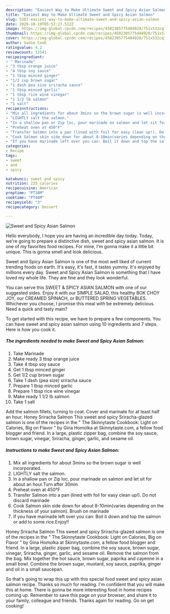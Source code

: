 ```yaml
---
description: "Easiest Way to Make Ultimate Sweet and Spicy Asian Salmon"
title: "Easiest Way to Make Ultimate Sweet and Spicy Asian Salmon"
slug: 5287-easiest-way-to-make-ultimate-sweet-and-spicy-asian-salmon
date: 2020-10-19T05:52:27.512Z
image: https://img-global.cpcdn.com/recipes/4582305775484928/751x532cq70/sweet-and-spicy-asian-salmon-recipe-main-photo.jpg
thumbnail: https://img-global.cpcdn.com/recipes/4582305775484928/751x532cq70/sweet-and-spicy-asian-salmon-recipe-main-photo.jpg
cover: https://img-global.cpcdn.com/recipes/4582305775484928/751x532cq70/sweet-and-spicy-asian-salmon-recipe-main-photo.jpg
author: Sadie Cook
ratingvalue: 4.2
reviewcount: 12541
recipeingredient:
- " Marinade"
- "3 tbsp orange juice"
- "4 tbsp soy sauce"
- "1 tbsp minced ginger"
- "1/2 cup brown sugar"
- "1 dash pea size sriracha sauce"
- "1 tbsp minced garlic"
- "1 tbsp rice wine vinegar"
- "1 1/2 lb salmon"
- "1 salt"
recipeinstructions:
- "Mix all ingredients for about 3mins so the brown sugar is well incorporated."
- "LIGHTLY salt the salmon."
- "In a shallow pan or Zip loc, pour marinade on salmon and let sit for about an hour.Turn after 30min"
- "Preheat oven at 450°F"
- "Transfer Salmon into a pan (lined with foil for easy clean up!). Do not discard marinade"
- "Cook Salmon skin side down for about 8-10min(varies depending on the thickness of your salmon). Brush on marinade"
- "If you have marinade left over you can: Boil it down and top the salmon or add to some rice.Enjoy!!"
categories:
- Recipe
tags:
- sweet
- and
- spicy

katakunci: sweet and spicy 
nutrition: 225 calories
recipecuisine: American
preptime: "PT38M"
cooktime: "PT46M"
recipeyield: "3"
recipecategory: Dessert

---
```



![Sweet and Spicy Asian Salmon](https://img-global.cpcdn.com/recipes/4582305775484928/751x532cq70/sweet-and-spicy-asian-salmon-recipe-main-photo.jpg)

Hello everybody, I hope you are having an incredible day today. Today, we're going to prepare a distinctive dish, sweet and spicy asian salmon. It is one of my favorites food recipes. For mine, I'm gonna make it a little bit unique. This is gonna smell and look delicious.

Sweet and Spicy Asian Salmon is one of the most well liked of current trending foods on earth. It's easy, it's fast, it tastes yummy. It's enjoyed by millions every day. Sweet and Spicy Asian Salmon is something that I have loved my whole life. They are fine and they look wonderful.

You can serve this SWEET &amp; SPICY ASIAN SALMON with one of our suggested sides. Enjoy it with our SIMPLE SALAD, this healthy BOK CHOY JOY, our CREAMED SPINACH, or BUTTERED SPRING VEGETABLES. Whichever you choose, I promise this meal with be extremely delicious. Need a quick and tasty main?


To get started with this recipe, we have to prepare a few components. You can have sweet and spicy asian salmon using 10 ingredients and 7 steps. Here is how you cook it.

<!--inarticleads1-->

##### The ingredients needed to make Sweet and Spicy Asian Salmon:

1. Take  Marinade
1. Make ready 3 tbsp orange juice
1. Take 4 tbsp soy sauce
1. Get 1 tbsp minced ginger
1. Get 1/2 cup brown sugar
1. Take 1 dash (pea size) sriracha sauce
1. Prepare 1 tbsp minced garlic
1. Prepare 1 tbsp rice wine vinegar
1. Make ready 1 1/2 lb salmon
1. Take 1 salt


Add the salmon fillets, turning to coat. Cover and marinate for at least half an hour. Honey Sriracha Salmon This sweet and spicy Sriracha-glazed salmon is one of the recipes in the &#34; The Skinnytaste Cookbook: Light on Calories, Big on Flavor &#34; by Gina Homolka at Skinnytaste.com, a fellow food blogger and friend. In a large, plastic zipper bag, combine the soy sauce, brown sugar, vinegar, Sriracha, ginger, garlic, and sesame oil. 

<!--inarticleads2-->

##### Instructions to make Sweet and Spicy Asian Salmon:

1. Mix all ingredients for about 3mins so the brown sugar is well incorporated.
1. LIGHTLY salt the salmon.
1. In a shallow pan or Zip loc, pour marinade on salmon and let sit for about an hour.Turn after 30min
1. Preheat oven at 450°F
1. Transfer Salmon into a pan (lined with foil for easy clean up!). Do not discard marinade
1. Cook Salmon skin side down for about 8-10min(varies depending on the thickness of your salmon). Brush on marinade
1. If you have marinade left over you can: Boil it down and top the salmon or add to some rice.Enjoy!!


Honey Sriracha Salmon This sweet and spicy Sriracha-glazed salmon is one of the recipes in the &#34; The Skinnytaste Cookbook: Light on Calories, Big on Flavor &#34; by Gina Homolka at Skinnytaste.com, a fellow food blogger and friend. In a large, plastic zipper bag, combine the soy sauce, brown sugar, vinegar, Sriracha, ginger, garlic, and sesame oil. Remove the salmon from the bag. Mix together the hot sauce, brown sugar, paprika and cayenne in a small bowl. Combine the brown sugar, mustard, soy sauce, paprika, ginger and oil in a small saucepan. 

So that's going to wrap this up with this special food sweet and spicy asian salmon recipe. Thanks so much for reading. I'm confident that you will make this at home. There is gonna be more interesting food in home recipes coming up. Remember to save this page on your browser, and share it to your family, colleague and friends. Thanks again for reading. Go on get cooking!
